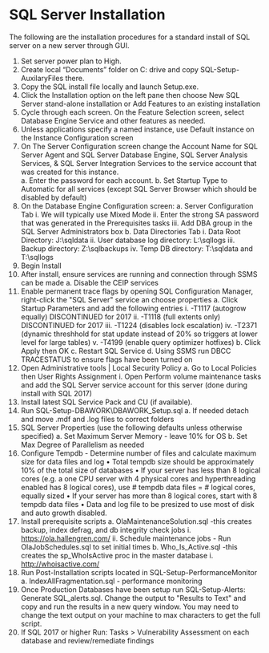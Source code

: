 # SQL Server Installation
The following are the installation procedures for a standard install of SQL server on a new server through GUI. 
 
1.	Set server power plan to High.
2.	Create local “Documents” folder on C: drive and copy SQL-Setup-AuxilaryFiles there.
3.	Copy the SQL install file locally and launch Setup.exe.
4.	Click the Installation option on the left pane then choose New SQL Server stand-alone installation or Add Features to an existing installation
5.	Cycle through each screen.  On the Feature Selection screen, select Database Engine Service and other features as needed.
6.	Unless applications specify a named instance, use Default instance on the Instance Configuration screen
7.	On The Server Configuration screen change the Account Name for SQL Server Agent and SQL Server Database Engine, SQL Server Analysis Services, & SQL Server Integration Services to the service account that was created for this instance.  
a.	Enter the password for each account.
b.	Set Startup Type to Automatic for all services (except SQL Server Browser which should be disabled by default)
8.	On the Database Engine Configuration screen:
a.	Server Configuration Tab
i.	We will typically use Mixed Mode 
ii.	Enter the strong SA password that was generated in the Prerequisites tasks
iii.	Add DBA group in the SQL Server Administrators box
b.	Data Directories Tab
i.	Data Root Directory: J:\sqldata
ii.	User database log directory:  L:\sqllogs
iii.	Backup directory: Z:\sqlbackups
iv.	Temp DB directory:  T:\sqldata and T:\sqllogs
9.	Begin Install
10.	After install, ensure services are running and connection through SSMS can be made
a.	Disable the CEIP services
11.	Enable permanent trace flags by opening SQL Configuration Manager, right-click the "SQL Server" service an choose properties
a.	Click Startup Parameters and add the following entries
i.	-T1117 (autogrow equally)  DISCONTINUED for 2017
ii.	-T1118 (full extents only)  DISCONTINUED for 2017
iii.	-T1224 (disables lock escalation)
iv.	-T2371 (dynamic threshhold for stat update instead of 20% so triggers at lower level for large tables)
v.	-T4199 (enable query optimizer hotfixes)
b.	Click Apply then OK
c.	Restart SQL Service
d.	Using SSMS run DBCC TRACESTATUS to ensure flags have been turned on 
12.	Open Administrative tools | Local Security Policy
a.	Go to Local Policies then User Rights Assignment
i.	Open Perform volume maintenance tasks and add the SQL Server service account for this server (done during install with SQL 2017)
13.	Install latest SQL Service Pack and CU (if available).
14.	Run SQL-Setup-DBAWORK\DBAWORK_Setup.sql
a.	If needed detach and move .mdf and .log files to correct folders
15.	SQL Server Properties (use the following defaults unless otherwise specified)
a.	Set  Maximum Server Memory - leave 10% for OS
b.	Set Max Degree of Parallelism as needed
16.	Configure Tempdb - Determine number of files and calculate maximum size for data files and log
•	Total tempdb size should be approximately 10% of the total size of databases
•	If your server has less than 8 logical cores (e.g. a one CPU server with 4 physical cores and hyperthreading enabled has 8 logical cores), use # tempdb data files = # logical cores, equally sized
•	If your server has more than 8 logical cores, start with 8 tempdb data files
•	Data and log file to be presized to use most of disk and auto growth disabled.
17.	Install prerequisite scripts
a.	OlaMaintenanceSolution.sql  -this creates backup, index defrag, and db integrity check jobs
i.	https://ola.hallengren.com/
ii.	Schedule maintenance jobs - Run OlaJobSchedules.sql to set initial times
b.	Who_Is_Active.sql  -this creates the sp_WhoIsActive proc in the master database
i.	http://whoisactive.com/
18.	Run Post-Installation scripts located in SQL-Setup-PerformanceMonitor
a.	IndexAllFragmentation.sql - performance monitoring
19.	Once Production Databases have been setup run SQL-Setup-Alerts: Generate SQL_alerts.sql. Change the output to "Results to Text" and copy and run the results in a new query window. You may need to change the text output on your machine to max characters to get the full script.
20.	If SQL 2017 or higher Run: Tasks > Vulnerability Assessment on each database and review/remediate findings
 

